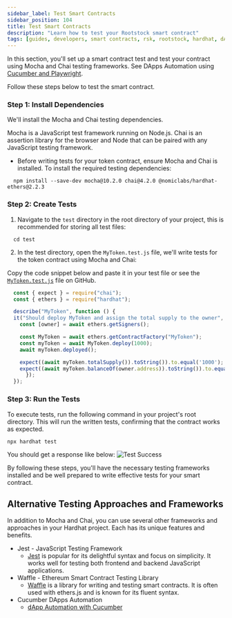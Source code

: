 ```yaml
---
sidebar_label: Test Smart Contracts
sidebar_position: 104
title: Test Smart Contracts
description: "Learn how to test your Rootstock smart contract"
tags: [guides, developers, smart contracts, rsk, rootstock, hardhat, dApps, ethers]
---
```


In this section, you'll set up a smart contract test and test your contract using Mocha and Chai testing frameworks. See DApps Automation using [Cucumber and Playwright](/resources/tutorials/dapp-automation-cucumber/).

Follow these steps below to test the smart contract.

### Step 1: Install Dependencies

We'll install the Mocha and Chai testing dependencies.

Mocha is a JavaScript test framework running on Node.js. Chai is an assertion library for the browser and Node that can be paired with any JavaScript testing framework.

- Before writing tests for your token contract, ensure Mocha and Chai is installed. To install the required testing dependencies:

```shell
  npm install --save-dev mocha@10.2.0 chai@4.2.0 @nomiclabs/hardhat-ethers@2.2.3
```

### Step 2: Create Tests

1. Navigate to the `test` directory in the root directory of your project, this is recommended for storing all test files:

```shell
  cd test
```

2. In the test directory, open the `MyToken.test.js` file, we'll write tests for the token contract using Mocha and Chai:

Copy the code snippet below and paste it in your test file or see the [`MyToken.test.js`](https://raw.githubusercontent.com/rsksmart/rootstock-quick-start-guide/feat/complete/test/MyToken.test.js) file on GitHub.
        
```js
  const { expect } = require("chai");
  const { ethers } = require("hardhat");

  describe("MyToken", function () {
  it("Should deploy MyToken and assign the total supply to the owner", async function () {
    const [owner] = await ethers.getSigners();

    const MyToken = await ethers.getContractFactory("MyToken");
    const myToken = await MyToken.deploy(1000);
    await myToken.deployed();

    expect((await myToken.totalSupply()).toString()).to.equal('1000');
    expect((await myToken.balanceOf(owner.address)).toString()).to.equal('1000');
      });
  });
```

### Step 3: Run the Tests

To execute tests, run the following command in your project's root directory. This will run the written tests, confirming that the contract works as expected.

```shell
npx hardhat test
```

You should get a response like below:
![Test Success](/img/guides/quickstart/hardhat/test-success.png)

By following these steps, you'll have the necessary testing frameworks installed and be well prepared to write effective tests for your smart contract.

## Alternative Testing Approaches and Frameworks

In addition to Mocha and Chai, you can use several other frameworks and approaches in your Hardhat project. Each has its unique features and benefits.

- Jest - JavaScript Testing Framework
  - [Jest](https://jestjs.io/) is popular for its delightful syntax and focus on simplicity. It works well for testing both frontend and backend JavaScript applications.
- Waffle - Ethereum Smart Contract Testing Library
  - [Waffle](https://getwaffle.io/) is a library for writing and testing smart contracts. It is often used with ethers.js and is known for its fluent syntax.
- Cucumber DApps Automation
  - [dApp Automation with Cucumber](/resources/tutorials/dapp-automation-cucumber/)